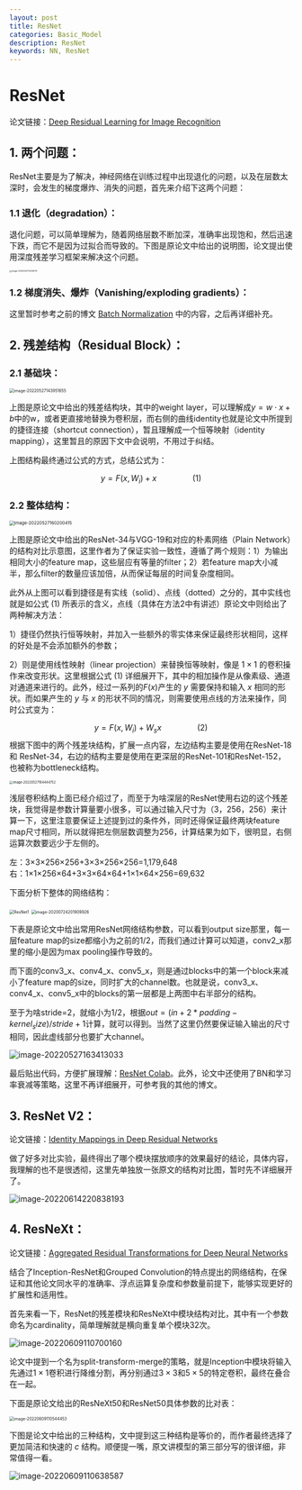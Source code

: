 ```yaml
---
layout: post
title: ResNet
categories: Basic_Model
description: ResNet
keywords: NN, ResNet
---
```


# ResNet

论文链接：<a href="https://arxiv.org/pdf/1512.03385.pdf ">Deep Residual Learning for Image Recognition</a>

## 1. 两个问题：

ResNet主要是为了解决，神经网络在训练过程中出现退化的问题，以及在层数太深时，会发生的梯度爆炸、消失的问题，首先来介绍下这两个问题：

### 1.1  退化（degradation）：

退化问题，可以简单理解为，随着网络层数不断加深，准确率出现饱和，然后迅速下跌，而它不是因为过拟合而导致的。下图是原论文中给出的说明图，论文提出使用深度残差学习框架来解决这个问题。

<img src="https://raw.githubusercontent.com/Mateguo1/Pictures/master/img/image-20220527112339721.png" alt="image-20220527112339721" style="zoom:25%;" />



### 1.2 梯度消失、爆炸（Vanishing/exploding gradients）：

这里暂时参考之前的博文 <a href="https://mateguo1.github.io/2020/08/29/Batch_Normalization/">Batch Normalization</a> 中的内容，之后再详细补充。



## 2. 残差结构（Residual Block）：

### 2.1 基础块：

<img src="https://raw.githubusercontent.com/Mateguo1/Pictures/master/img/image-20220527143951655.png" alt="image-20220527143951655" style="zoom:50%;" />

上图是原论文中给出的残差结构块，其中的weight layer，可以理解成$y=w\cdot x+b$中的w，或者更直接地替换为卷积层，而右侧的曲线identity也就是论文中所提到的捷径连接（shortcut connection），暂且理解成一个恒等映射（identity mapping），这里暂且的原因下文中会说明，不用过于纠结。

上图结构最终通过公式的方式，总结公式为：

$$
y = F(x,{W_i})+x \qquad\qquad(1)
$$


### 2.2 整体结构：

<img src="https://raw.githubusercontent.com/Mateguo1/Pictures/master/img/image-20220527160200415.png" alt="image-20220527160200415" style="zoom:55%;" />



上图是原论文中给出的ResNet-34与VGG-19和对应的朴素网络（Plain Network）的结构对比示意图，这里作者为了保证实验一致性，遵循了两个规则：1）为输出相同大小的feature map，这些层应有等量的filter；2）若feature map大小减半，那么filter的数量应该加倍，从而保证每层的时间复杂度相同。

此外从上图可以看到捷径是有实线（solid）、点线（dotted）之分的，其中实线也就是如公式 (1) 所表示的含义，点线（具体在方法2中有讲述）原论文中则给出了两种解决方法：

1）捷径仍然执行恒等映射，并加入一些额外的零实体来保证最终形状相同，这样的好处是不会添加额外的参数；

2）则是使用线性映射（linear projection）来替换恒等映射，像是 $1\times1$ 的卷积操作来改变形状。这里根据公式 (1) 详细展开下，其中的相加操作是从像素级、通道对通道来进行的。此外，经过一系列的$F(x)$产生的 $y$ 需要保持和输入 $x$ 相同的形状。而如果产生的 $y$ 与 $x$ 的形状不同的情况，则需要使用点线的方法来操作，同时公式变为：

$$
y = F(x,{W_i})+W_sx \qquad\qquad(2)
$$
根据下图中的两个残差块结构，扩展一点内容，左边结构主要是使用在ResNet-18 和 ResNet-34，右边的结构主要是使用在更深层的ResNet-101和ResNet-152，也被称为bottleneck结构。

<img src="https://raw.githubusercontent.com/Mateguo1/Pictures/master/img/image-20220527164444752.png" alt="image-20220527164444752" style="zoom:40%;" />

浅层卷积结构上面已经介绍过了，而至于为啥深层的ResNet使用右边的这个残差块，我觉得是参数计算量要小很多，可以通过输入尺寸为（3，256，256）来计算一下，这里注意要保证上述提到过的条件外，同时还得保证最终两块feature map尺寸相同，所以就得把左侧层数调整为256，计算结果为如下，很明显，右侧运算次数要远少于左侧的。

左：3×3×256×256+3×3×256×256=1,179,648<br>右：1×1×256×64+3×3×64×64+1×1×64×256=69,632<br>



下面分析下整体的网络结构：

<img src="https://raw.githubusercontent.com/Mateguo1/Pictures/master/img/jbnWGZpfCKTsi7D.png" alt="ResNet1" style="zoom:50%;" />

<img src="https://raw.githubusercontent.com/Mateguo1/Pictures/master/img/vUmgDHGP6QpBN3W.png" alt="image-20200724201909926" style="zoom:50%;" />

下表是原论文中给出常用ResNet网络结构参数，可以看到output size那里，每一层feature map的size都缩小为之前的1/2，而我们通过计算可以知道，conv2_x那里的缩小是因为max pooling操作导致的。

而下面的conv3_x、conv4_x、conv5_x，则是通过blocks中的第一个block来减小了feature map的size，同时扩大的channel数。也就是说，conv3_x、conv4_x、conv5_x中的blocks的第一层都是上两图中右半部分的结构。

至于为啥stride=2，就缩小为1/2，根据$out = ( in+2*padding-kernel_size )/stride+1$计算，就可以得到。当然了这里仍然要保证输入输出的尺寸相同，因此虚线部分也要扩大channel。

![image-20220527163413033](https://raw.githubusercontent.com/Mateguo1/Pictures/master/img/image-20220527163413033.png)

最后贴出代码，方便扩展理解：<a href=" https://colab.research.google.com/drive/1TL4muG5BoNsNk5rd4u5KYqjEcsfTFc-m?usp=sharing">ResNet Colab</a>。此外，论文中还使用了BN和学习率衰减等策略，这里不再详细展开，可参考我的其他的博文。

## 3. ResNet V2：

论文链接：<a href="https://arxiv.org/pdf/1603.05027.pdf ">Identity Mappings in Deep Residual Networks</a>

做了好多对比实验，最终得出了哪个模块摆放顺序的效果最好的结论，具体内容，我理解的也不是很透彻，这里先单独放一张原文的结构对比图，暂时先不详细展开了。

![image-20220614220838193](https://raw.githubusercontent.com/Mateguo1/Pictures/master/img/image-20220614220838193.png)

## 4. ResNeXt：

论文链接：<a href="https://openaccess.thecvf.com/content_cvpr_2017/papers/Xie_Aggregated_Residual_Transformations_CVPR_2017_paper.pdf ">Aggregated Residual Transformations for Deep Neural Networks</a>

结合了Inception-ResNet和Grouped Convolution的特点提出的网络结构，在保证和其他论文同水平的准确率、浮点运算复杂度和参数量前提下，能够实现更好的扩展性和适用性。

首先来看一下，ResNet的残差模块和ResNeXt中模块结构对比，其中有一个参数命名为cardinality，简单理解就是横向重复单个模块32次。

![image-20220609110700160](https://raw.githubusercontent.com/Mateguo1/Pictures/master/img/image-20220609110700160.png)

论文中提到一个名为split-transform-merge的策略，就是Inception中模块将输入先通过$1\times1$卷积进行降维分割，再分别通过$3\times3$和$5\times5$的特定卷积，最终在叠合在一起。

下面是原论文给出的ResNeXt50和ResNet50具体参数的比对表：

<img src="https://raw.githubusercontent.com/Mateguo1/Pictures/master/img/image-20220609110544453.png" alt="image-20220609110544453" style="zoom:50%;" />

下图是论文中给出的三种结构，文中提到这三种结构是等价的，而作者最终选择了更加简洁和快速的 $c$ 结构。顺便提一嘴，原文讲模型的第三部分写的很详细，非常值得一看。

![image-20220609110638587](https://raw.githubusercontent.com/Mateguo1/Pictures/master/img/image-20220609110638587.png)
